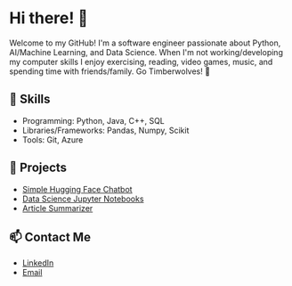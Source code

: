 # Hi there! 👋

Welcome to my GitHub! I'm a software engineer passionate about Python, AI/Machine Learning, and Data Science. When I'm not working/developing my computer skills I enjoy exercising, reading, video games, music, and spending time with friends/family. Go Timberwolves! :wolf:

## 🚀 Skills
- Programming: Python, Java, C++, SQL
- Libraries/Frameworks: Pandas, Numpy, Scikit
- Tools: Git, Azure

## 🌟 Projects
- [Simple Hugging Face Chatbot](https://github.com/barbercash/Simple-Hugging-Face-Chat-Bot/tree/main) 
- [Data Science Jupyter Notebooks](https://github.com/barbercash/Data-Science-Notebooks)
- [Article Summarizer](https://github.com/barbercash/ArticleSummarizer)

## 📫 Contact Me
- [LinkedIn](www.linkedin.com/in/cash-griffith-barber)
- [Email](mailto:barbercash@yahoo.com)

